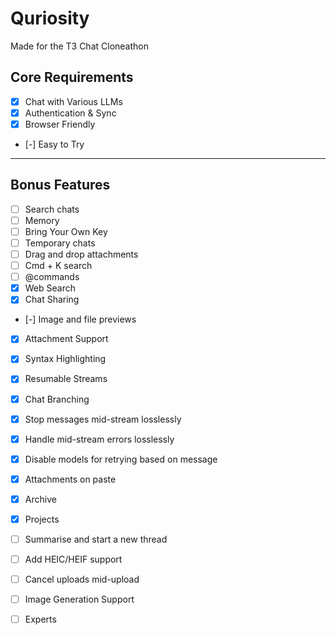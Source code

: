 # Quriosity

Made for the T3 Chat Cloneathon

## Core Requirements

- [x] Chat with Various LLMs
- [x] Authentication & Sync
- [x] Browser Friendly
- [-] Easy to Try

---

## Bonus Features

- [ ] Search chats
- [ ] Memory
- [ ] Bring Your Own Key
- [ ] Temporary chats
- [ ] Drag and drop attachments
- [ ] Cmd + K search
- [ ] @commands
- [x] Web Search
- [x] Chat Sharing
- [-] Image and file previews

- [x] Attachment Support
- [x] Syntax Highlighting
- [x] Resumable Streams
- [x] Chat Branching
- [x] Stop messages mid-stream losslessly
- [x] Handle mid-stream errors losslessly
- [x] Disable models for retrying based on message
- [x] Attachments on paste
- [x] Archive
- [x] Projects
- [ ] Summarise and start a new thread
- [ ] Add HEIC/HEIF support
- [ ] Cancel uploads mid-upload
- [ ] Image Generation Support

- [ ] Experts
